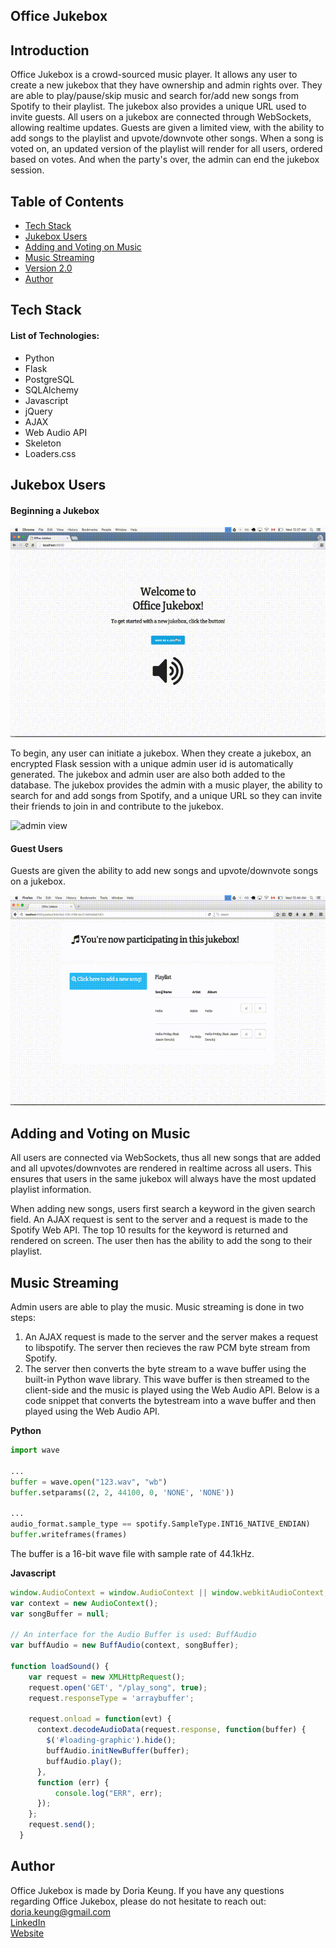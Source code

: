 ## Office Jukebox

## Introduction
Office Jukebox is a crowd-sourced music player. It allows any user to create a new jukebox that they have ownership and admin rights over. They are able to play/pause/skip music and search for/add new songs from Spotify to their playlist. The jukebox also provides a unique URL used to invite guests. All users on a jukebox are connected through WebSockets, allowing realtime updates. Guests are given a limited view, with the ability to add songs to the playlist and upvote/downvote other songs. When a song is voted on, an updated version of the playlist will render for all users, ordered based on votes. And when the party's over, the admin can end the jukebox session.

## Table of Contents
* [Tech Stack](#tech_stack)
* [Jukebox Users](#users)
* [Adding and Voting on Music](#playlist)
* [Music Streaming](#music)
* [Version 2.0](#v2)
* [Author](#author)

## <a name="tech_stack"></a>Tech Stack
#### List of Technologies:
* Python
* Flask
* PostgreSQL
* SQLAlchemy
* Javascript
* jQuery
* AJAX
* Web Audio API
* Skeleton
* Loaders.css

## <a name="users"></a>Jukebox Users
#### Beginning a Jukebox

<!--gif: jukebox creation-->
![jukebox creation](/static/imgs/create_jukebox.gif)

To begin, any user can initiate a jukebox. When they create a jukebox, an encrypted Flask session with a unique admin user id is automatically generated. The jukebox and admin user are also both added to the database. The jukebox provides the admin with a music player, the ability to search for and add songs from Spotify, and a unique URL so they can invite their friends to join in and contribute to the jukebox.

<!--gif: jukebox admin view, song search and add-->
![admin view](/static/imgs/admin_view.gif)

#### Guest Users
Guests are given the ability to add new songs and upvote/downvote songs on a jukebox.

<!--gif: guest view of the jukebox-->
![guest view](/static/imgs/guest_view.gif)

## <a name="playlist"></a>Adding and Voting on Music
All users are connected via WebSockets, thus all new songs that are added and all upvotes/downvotes are rendered in realtime across all users. This ensures that users in the same jukebox will always have the most updated playlist information.

When adding new songs, users first search a keyword in the given search field. An AJAX request is sent to the server and a request is made to the Spotify Web API. The top 10 results for the keyword is returned and rendered on screen. The user then has the ability to add the song to their playlist.

## <a name="music"></a>Music Streaming
Admin users are able to play the music. Music streaming is done in two steps:
1. An AJAX request is made to the server and the server makes a request to libspotify. The server then recieves the raw PCM byte stream from Spotify.
2. The server then converts the byte stream to a wave buffer using the built-in Python wave library. This wave buffer is then streamed to the client-side and the music is played using the Web Audio API. Below is a code snippet that converts the bytestream into a wave buffer and then played using the Web Audio API.

**Python**
```python
import wave

...
buffer = wave.open("123.wav", "wb")
buffer.setparams((2, 2, 44100, 0, 'NONE', 'NONE'))

...
audio_format.sample_type == spotify.SampleType.INT16_NATIVE_ENDIAN)
buffer.writeframes(frames)
```
The buffer is a 16-bit wave file with sample rate of 44.1kHz.

**Javascript**
```javascript
window.AudioContext = window.AudioContext || window.webkitAudioContext;
var context = new AudioContext();
var songBuffer = null;

// An interface for the Audio Buffer is used: BuffAudio
var buffAudio = new BuffAudio(context, songBuffer);

function loadSound() {
    var request = new XMLHttpRequest();
    request.open('GET', "/play_song", true);
    request.responseType = 'arraybuffer';
    
    request.onload = function(evt) {
      context.decodeAudioData(request.response, function(buffer) {
        $('#loading-graphic').hide();
        buffAudio.initNewBuffer(buffer);
        buffAudio.play();
      },
      function (err) {
          console.log("ERR", err);
      });
    };
    request.send();
  }
```

## <a name="author"></a>Author
Office Jukebox is made by Doria Keung. If you have any questions regarding Office Jukebox, please do not hesitate to reach out:
<doria.keung@gmail.com> <br>
[LinkedIn](https://www.linkedin.com/in/doriakeung) <br>
[Website](http://doriable.github.io)
